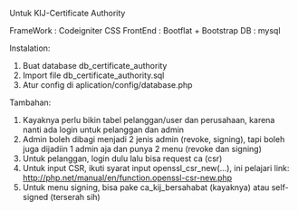 Untuk KIJ-Certificate Authority

FrameWork : Codeigniter
CSS FrontEnd : Bootflat + Bootstrap
DB : mysql

Instalation:
1. Buat database db_certificate_authority
2. Import file db_certificate_authority.sql
3. Atur config di aplication/config/database.php

Tambahan:
1. Kayaknya perlu bikin tabel pelanggan/user dan perusahaan, karena nanti ada login untuk pelanggan dan admin
2. Admin boleh dibagi menjadi 2 jenis admin (revoke, signing), tapi boleh juga dijadiin 1 admin aja dan punya 2 menu (revoke dan signing)
3. Untuk pelanggan, login dulu lalu bisa request ca (csr)
4. Untuk input CSR, ikuti syarat input openssl_csr_new(...), ini pelajari link: http://php.net/manual/en/function.openssl-csr-new.php
5. Untuk menu signing, bisa pake ca_kij_bersahabat (kayaknya) atau self-signed (terserah sih)